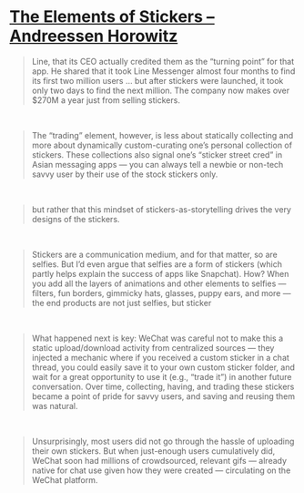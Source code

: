 # [The Elements of Stickers – Andreessen Horowitz](http://a16z.com/2016/06/17/stickers/)

> Line, that its CEO actually credited them as the “turning point” for that app. He shared that it took Line Messenger almost four months to find its first two million users … but after stickers were launched, it took only two days to find the next million. The company now makes over $270M a year just from selling stickers.

​

> The “trading” element, however, is less about statically collecting and more about dynamically custom-curating one’s personal collection of stickers. These collections also signal one’s “sticker street cred” in Asian messaging apps — you can always tell a newbie or non-tech savvy user by their use of the stock stickers only.

​

> but rather that this mindset of stickers-as-storytelling drives the very designs of the stickers.

​

> Stickers are a communication medium, and for that matter, so are selfies. But I’d even argue that selfies are a form of stickers (which partly helps explain the success of apps like Snapchat). How? When you add all the layers of animations and other elements to selfies — filters, fun borders, gimmicky hats, glasses, puppy ears, and more — the end products are not just selfies, but sticker

​

> What happened next is key: WeChat was careful not to make this a static upload/download activity from centralized sources — they injected a mechanic where if you received a custom sticker in a chat thread, you could easily save it to your own custom sticker folder, and wait for a great opportunity to use it (e.g., “trade it”) in another future conversation. Over time, collecting, having, and trading these stickers became a point of pride for savvy users, and saving and reusing them was natural.

​

> Unsurprisingly, most users did not go through the hassle of uploading their own stickers. But when just-enough users cumulatively did, WeChat soon had millions of crowdsourced, relevant gifs — already native for chat use given how they were created — circulating on the WeChat platform.
